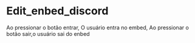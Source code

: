 # Edit_enbed_discord
 Ao pressionar o botão entrar, O usuário entra no embed, Ao pressionar o botão sair,o usuário sai do enbed
